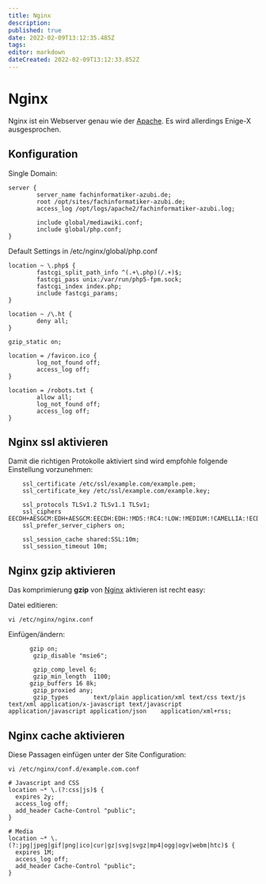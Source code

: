 ```yaml
---
title: Nginx
description: 
published: true
date: 2022-02-09T13:12:35.485Z
tags: 
editor: markdown
dateCreated: 2022-02-09T13:12:33.852Z
---
```


# Nginx

Nginx ist ein Webserver genau wie der [Apache]. Es wird allerdings
Enige-X ausgesprochen.

## Konfiguration

Single Domain:

    server {
            server_name fachinformatiker-azubi.de;
            root /opt/sites/fachinformatiker-azubi.de;
            access_log /opt/logs/apache2/fachinformatiker-azubi.log;

            include global/mediawiki.conf;
            include global/php.conf;
    }

Default Settings in /etc/nginx/global/php.conf

    location ~ \.php$ {
            fastcgi_split_path_info ^(.+\.php)(/.+)$;
            fastcgi_pass unix:/var/run/php5-fpm.sock;
            fastcgi_index index.php;
            include fastcgi_params;
    }

    location ~ /\.ht {
            deny all;
    }

    gzip_static on;

    location = /favicon.ico {
            log_not_found off;
            access_log off;
    }

    location = /robots.txt {
            allow all;
            log_not_found off;
            access_log off;
    }

  [Apache]: Apache "wikilink"
  [Nginx ssl aktivieren]: Nginx_ssl_aktivieren "wikilink"
  [Nginx gzip aktivieren]: Nginx_gzip_aktivieren "wikilink"
  [Nginx cache aktivieren]: Nginx_cache_aktivieren "wikilink"
  
  ## Nginx ssl aktivieren
  
  Damit die richtigen Protokolle aktiviert sind wird empfohle folgende
Einstellung vorzunehmen:

        ssl_certificate /etc/ssl/example.com/example.pem;
        ssl_certificate_key /etc/ssl/example.com/example.key;

        ssl_protocols TLSv1.2 TLSv1.1 TLSv1;
        ssl_ciphers EECDH+AESGCM:EDH+AESGCM:EECDH:EDH:!MD5:!RC4:!LOW:!MEDIUM:!CAMELLIA:!ECDSA:!DES:!DSS:!3DES:!NULL;
        ssl_prefer_server_ciphers on;

        ssl_session_cache shared:SSL:10m;
        ssl_session_timeout 10m;
        
## Nginx gzip aktivieren

Das komprimierung **gzip** von [Nginx] aktivieren ist recht easy:

Datei editieren:

`vi /etc/nginx/nginx.conf `

Einfügen/ändern:

`       gzip on; `  
`       gzip_disable "msie6";`  
`   `  
`       gzip_comp_level 6;`  
`       gzip_min_length  1100;`  
`       gzip_buffers 16 8k; `  
`       gzip_proxied any;`  
`       gzip_types       text/plain application/xml text/css text/js text/xml application/x-javascript text/javascript application/javascript application/json    application/xml+rss;`

  [Nginx]: Nginx "wikilink"

## Nginx cache aktivieren

Diese Passagen einfügen unter der Site Configuration:

`vi /etc/nginx/conf.d/example.com.conf`

    # Javascript and CSS
    location ~* \.(?:css|js)$ {
      expires 2y; 
      access_log off;
      add_header Cache-Control "public";
    }

    # Media
    location ~* \.(?:jpg|jpeg|gif|png|ico|cur|gz|svg|svgz|mp4|ogg|ogv|webm|htc)$ {
      expires 1M; 
      access_log off;
      add_header Cache-Control "public";
    }